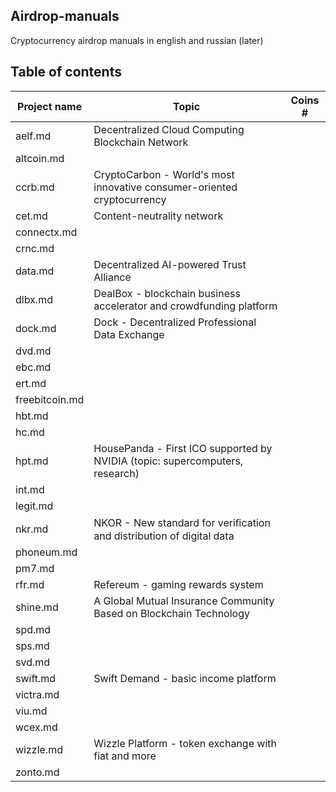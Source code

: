 ## Airdrop-manuals
Cryptocurrency airdrop manuals in english and russian (later)

## Table of contents
Project name | Topic | Coins #
| - | - | - |
aelf.md | Decentralized Cloud Computing Blockchain Network | 
altcoin.md | | 
ccrb.md | CryptoCarbon - World's most innovative consumer-oriented cryptocurrency | 
cet.md | Content-neutrality network | 
connectx.md | | 
crnc.md | | 
data.md | Decentralized AI-powered Trust Alliance | 
dlbx.md | DealBox - blockchain business accelerator and crowdfunding platform | 
dock.md | Dock - Decentralized Professional Data Exchange | 
dvd.md | | 
ebc.md | | 
ert.md | | 
freebitcoin.md | | 
hbt.md | | 
hc.md | | 
hpt.md | HousePanda - First ICO supported by NVIDIA (topic: supercomputers, research) | 
int.md | | 
legit.md | | 
nkr.md | NKOR - New standard for veriﬁcation and distribution of digital data | 
phoneum.md | | 
pm7.md | | 
rfr.md | Refereum - gaming rewards system | 
shine.md | A Global Mutual Insurance Community Based on Blockchain Technology | 
spd.md | | 
sps.md | | 
svd.md | | 
swift.md | Swift Demand - basic income platform | 
victra.md | | 
viu.md | | 
wcex.md | | 
wizzle.md | Wizzle Platform - token exchange with fiat and more | 
zonto.md | | 

